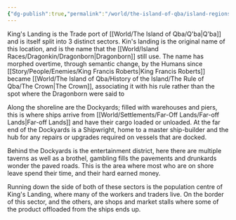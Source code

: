 ```yaml
---
{"dg-publish":true,"permalink":"/world/the-island-of-qba/island-regions/king-s-landing/"}
---
```


King's Landing is the Trade port of [[World/The Island of Qba/Q'ba\|Q'ba]] and is itself split into 3 distinct sectors.
Kin's landing is the original name of this location, and is the name that the [[World/Island Races/Dragonkin/Dragonborn\|Dragonborn]] still use. The name has morphed overtime, through semantic change, by the Humans since [[Story/People/Enemies/King Francis Roberts\|King Francis Roberts]] became [[World/The Island of Qba/History of the Island/The Rule of Qba/The Crown\|The Crown]], associating it with his rule rather than the spot where the Dragonborn were said to 

Along the shoreline are the Dockyards; filled with warehouses and piers, this is where ships arrive from [[World/Settlements/Far-Off Lands/Far-off Lands\|Far-off Lands]] and have their cargo loaded or unloaded. At the far end of the Dockyards is a Shipwright, home to a master ship-builder and the hub for any repairs or upgrades required on vessels that are docked. 

Behind the Dockyards is the entertainment district, here there are multiple taverns as well as a brothel, gambling fills the pavements and drunkards wonder the paved roads. This is the area where most who are on shore leave spend their time, and their hard earned money.

Running down the side of both of these sectors is the population centre of King's Landing, where many of the workers and traders live. On the border of this sector, and the others, are shops and market stalls where some of the product offloaded from the ships ends up.
